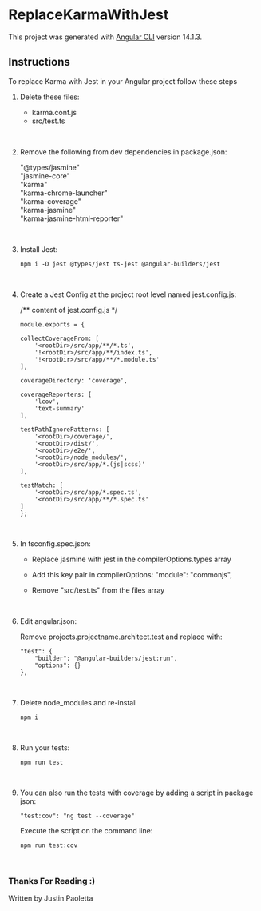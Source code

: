 # ReplaceKarmaWithJest

This project was generated with [Angular CLI](https://github.com/angular/angular-cli) version 14.1.3.

## Instructions 

To replace Karma with Jest in your Angular project follow these steps

1) Delete these files: 

    - karma.conf.js
    - src/test.ts

<br>

2) Remove the following from dev dependencies in package.json:

    "@types/jasmine"\
    "jasmine-core"\
    "karma"\
    "karma-chrome-launcher"\
    "karma-coverage"\
    "karma-jasmine"\
    "karma-jasmine-html-reporter"

<br>

3) Install Jest:

    ```
    npm i -D jest @types/jest ts-jest @angular-builders/jest
    ```

<br>

4) Create a Jest Config at the project root level named jest.config.js:

    /** content of jest.config.js */

    ```
    module.exports = {

    collectCoverageFrom: [
        '<rootDir>/src/app/**/*.ts',
        '!<rootDir>/src/app/**/index.ts',
        '!<rootDir>/src/app/**/*.module.ts'
    ],

    coverageDirectory: 'coverage',

    coverageReporters: [
        'lcov',
        'text-summary'
    ],

    testPathIgnorePatterns: [
        '<rootDir>/coverage/',
        '<rootDir>/dist/',
        '<rootDir>/e2e/',
        '<rootDir>/node_modules/',
        '<rootDir>/src/app/*.(js|scss)'
    ],

    testMatch: [
        '<rootDir>/src/app/*.spec.ts',
        '<rootDir>/src/app/**/*.spec.ts'
    ]
    };
    ```

<br>

5) In tsconfig.spec.json:

    - Replace jasmine with jest in the compilerOptions.types array

    - Add this key pair in compilerOptions: "module": "commonjs",

    - Remove "src/test.ts" from the files array

<br>

6) Edit angular.json:

    Remove projects.projectname.architect.test and replace with:

    ```
    "test": {
        "builder": "@angular-builders/jest:run",
        "options": {}
    },
    ```

<br>

7) Delete node_modules and re-install

    ```
    npm i
    ```

<br>

8) Run your tests:

    ```
    npm run test
    ```

<br>

9) You can also run the tests with coverage by adding a script in package json:
    
    ```
    "test:cov": "ng test --coverage"
    ```

    Execute the script on the command line:

    ```
    npm run test:cov
    ```

<br>

### Thanks For Reading :)
Written by Justin Paoletta